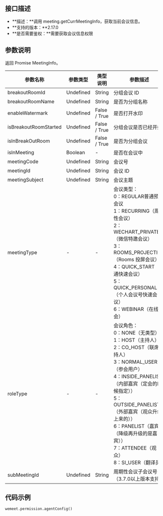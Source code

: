 ## 接口描述
- **描述：**调用 meeting.getCurrMeetingInfo，获取当前会议信息。
- **支持的版本：**2.17.0
- **是否需要鉴权：**需要获取会议信息权限


## 参数说明
返回 Promise MeetingInfo。

| 参数名称 | 参数类型 | 类型说明 | 参数描述 | 可选 |
| --- | --- | --- | --- |--- |
| breakoutRoomId | Undefined | String | 分组会议 ID | optional |
| breakoutRoomName | Undefined | String | 是否为分组名称 | optional |
| enableWatermark | Undefined | False / True | 是否打开水印 | optional |
| isBreakoutRoomStarted | Undefined | False / True | 分组会议是否已经开始 | optional |
| isInBreakOutRoom | Undefined | False / True | 是否为分组会议 | optional |
| isInMeeting | Boolean | - |是否在会议中 |-|
| meetingCode | Undefined | String | 会议号 | optional |
| meetingId | Undefined | String | 会议 ID | optional |
| meetingSubject | Undefined | String | 会议主题 | optional |
| meetingType |- | - |会议类型：<br>0：REGULAR普通预定会议<br>1：RECURRING（周期性会议）<br>2：WECHART_PRIVATE（微信特邀会议）<br>3：ROOMS_PROJECTION（Rooms 投屏会议）<br>4：QUICK_START（普通快速会议）<br>5：QUICK_PERSONAL（个人会议号快速会议）<br>6：WEBINAR（在线大会） | optional |
| roleType |- | - | 会议角色：<br>0：NONE（无类型）<br>1：HOST（主持人）<br>2：CO_HOST（联席主持人）<br>3：NORMAL_USER（参会用户）<br>4：INSIDE_PANELIST（内部嘉宾（定会的时候指定））<br>5：OUTSIDE_PANELIST（外部嘉宾（观众升级上来的））<br>6：PANELIST（嘉宾（降级再升级的是嘉宾））<br>7：ATTENDEE（观众）<br>8：SI_USER（翻译员） | optional |
| subMeetingId | Undefined | String | 周期性会议子会议号（3.7.0以上版本支持） | optional |

## 代码示例
```plaintext
wemeet.permission.agentConfig()
```
